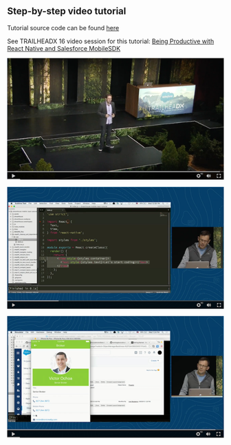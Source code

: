 ## Step-by-step video tutorial

Tutorial source code can be found [here](/tutorial/)

See TRAILHEADX 16 video session for this tutorial: [Being Productive with React Native and Salesforce MobileSDK](https://www.youtube.com/watch?v=RY2vn2bT6XU)

[![TrailheaDX talk](/tutorial_video/README_files/video1.png?raw=true) ](https://www.youtube.com/watch?v=RY2vn2bT6XU)

[![TrailheaDX talk](/tutorial_video/README_files/video3.png?raw=true) ](https://www.youtube.com/watch?v=RY2vn2bT6XU)

[![TrailheaDX talk](/tutorial_video/README_files/video2.png?raw=true) ](https://www.youtube.com/watch?v=RY2vn2bT6XU)
